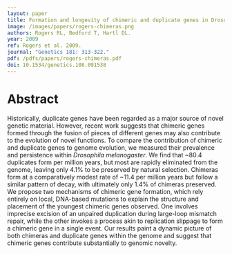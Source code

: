 ```yaml
---
layout: paper
title: Formation and longevity of chimeric and duplicate genes in Drosophila melanogaster
image: /images/papers/rogers-chimeras.png
authors: Rogers RL, Bedford T, Hartl DL.
year: 2009
ref: Rogers et al. 2009.
journal: "Genetics 181: 313-322."
pdf: /pdfs/papers/rogers-chimeras.pdf
doi: 10.1534/genetics.108.091538 
---
```


# Abstract

Historically, duplicate genes have been regarded as a major source of novel genetic material. However, recent work suggests that chimeric genes formed through the fusion of pieces of different genes may also contribute to the evolution of novel functions. To compare the contribution of chimeric and duplicate genes to genome evolution, we measured their prevalence and persistence within *Drosophila melanogaster*. We find that ~80.4 duplicates form per million years, but most are rapidly eliminated from the genome, leaving only 4.1% to be preserved by natural selection. Chimeras form at a comparatively modest rate of ~11.4 per million years but follow a similar pattern of decay, with ultimately only 1.4% of chimeras preserved. We propose two mechanisms of chimeric gene formation, which rely entirely on local, DNA-based mutations to explain the structure and placement of the youngest chimeric genes observed. One involves imprecise excision of an unpaired duplication during large-loop mismatch repair, while the other invokes a process akin to replication slippage to form a chimeric gene in a single event. Our results paint a dynamic picture of both chimeras and duplicate genes within the genome and suggest that chimeric genes contribute substantially to genomic novelty.